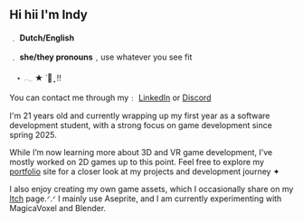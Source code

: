 ## Hi hii I'm Indy

﹒ **Dutch/English**

﹒ **she/they pronouns**﹐use whatever you see fit

‎ ‎ ‎ ‎⋆ 𓂃 ★ ˙🍓 ̟  !! 

You can contact me through my﹕ [LinkedIn](https://www.linkedin.com/in/indy-brouwer-150029356/) or [Discord](https://discordapp.com/users/1370757633098649620)

I'm 21 years old and currently wrapping up my first year as a software development student, with a strong focus on game development since spring 2025.

While I’m now learning more about 3D and VR game development, I’ve mostly worked on 2D games up to this point. Feel free to explore my [portfolio](https://indy95.nl/) site for a closer look at my projects and development journey ✦

I also enjoy creating my own game assets, which I occasionally share on my [Itch](https://redreeh.itch.io/) page.ᐟ.ᐟ I mainly use Aseprite, and I am currently experimenting with MagicaVoxel and Blender.
